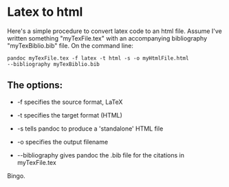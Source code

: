 # Latex to html

Here's a simple procedure to convert latex code to an html file.  Assume I've written something "myTexFile.tex" with an accompanying bibliography "myTexBiblio.bib" file.  On the command line:

```
pandoc myTexFile.tex -f latex -t html -s -o myHtmlFile.html
--bibliography myTexBiblio.bib
```

## The options:

- -f specifies the source format, LaTeX

- -t specifies the target format (HTML)

- -s tells pandoc to produce a 'standalone' HTML file

- -o specifies the output filename

- --bibliography gives pandoc the .bib file for the citations in myTexFile.tex

Bingo.

